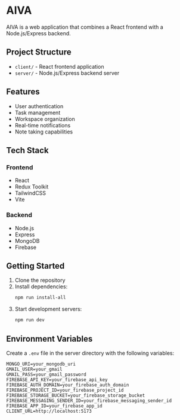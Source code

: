 # AIVA

AIVA is a web application that combines a React frontend with a Node.js/Express backend.

## Project Structure

- `client/` - React frontend application
- `server/` - Node.js/Express backend server

## Features

- User authentication
- Task management
- Workspace organization
- Real-time notifications
- Note taking capabilities

## Tech Stack

### Frontend
- React
- Redux Toolkit
- TailwindCSS
- Vite

### Backend
- Node.js
- Express
- MongoDB
- Firebase

## Getting Started

1. Clone the repository
2. Install dependencies:
   ```bash
   npm run install-all
   ```
3. Start development servers:
   ```bash
   npm run dev
   ```

## Environment Variables

Create a `.env` file in the server directory with the following variables:

```
MONGO_URI=your_mongodb_uri
GMAIL_USER=your_gmail
GMAIL_PASS=your_gmail_password
FIREBASE_API_KEY=your_firebase_api_key
FIREBASE_AUTH_DOMAIN=your_firebase_auth_domain
FIREBASE_PROJECT_ID=your_firebase_project_id
FIREBASE_STORAGE_BUCKET=your_firebase_storage_bucket
FIREBASE_MESSAGING_SENDER_ID=your_firebase_messaging_sender_id
FIREBASE_APP_ID=your_firebase_app_id
CLIENT_URL=http://localhost:5173
``` 